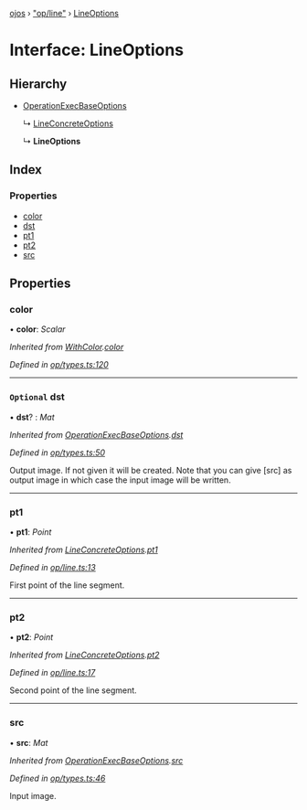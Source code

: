 [ojos](../README.md) › ["op/line"](../modules/_op_line_.md) › [LineOptions](_op_line_.lineoptions.md)

# Interface: LineOptions

## Hierarchy

* [OperationExecBaseOptions](_op_types_.operationexecbaseoptions.md)

  ↳ [LineConcreteOptions](_op_line_.lineconcreteoptions.md)

  ↳ **LineOptions**

## Index

### Properties

* [color](_op_line_.lineoptions.md#color)
* [dst](_op_line_.lineoptions.md#optional-dst)
* [pt1](_op_line_.lineoptions.md#pt1)
* [pt2](_op_line_.lineoptions.md#pt2)
* [src](_op_line_.lineoptions.md#src)

## Properties

###  color

• **color**: *Scalar*

*Inherited from [WithColor](_op_types_.withcolor.md).[color](_op_types_.withcolor.md#color)*

*Defined in [op/types.ts:120](https://github.com/cancerberoSgx/mirada/blob/3544b58/ojos/src/op/types.ts#L120)*

___

### `Optional` dst

• **dst**? : *Mat*

*Inherited from [OperationExecBaseOptions](_op_types_.operationexecbaseoptions.md).[dst](_op_types_.operationexecbaseoptions.md#optional-dst)*

*Defined in [op/types.ts:50](https://github.com/cancerberoSgx/mirada/blob/3544b58/ojos/src/op/types.ts#L50)*

Output image. If not given it will be created. Note that you can give [src] as output image in which case the input image will be written.

___

###  pt1

• **pt1**: *Point*

*Inherited from [LineConcreteOptions](_op_line_.lineconcreteoptions.md).[pt1](_op_line_.lineconcreteoptions.md#pt1)*

*Defined in [op/line.ts:13](https://github.com/cancerberoSgx/mirada/blob/3544b58/ojos/src/op/line.ts#L13)*

First point of the line segment.

___

###  pt2

• **pt2**: *Point*

*Inherited from [LineConcreteOptions](_op_line_.lineconcreteoptions.md).[pt2](_op_line_.lineconcreteoptions.md#pt2)*

*Defined in [op/line.ts:17](https://github.com/cancerberoSgx/mirada/blob/3544b58/ojos/src/op/line.ts#L17)*

Second point of the line segment.

___

###  src

• **src**: *Mat*

*Inherited from [OperationExecBaseOptions](_op_types_.operationexecbaseoptions.md).[src](_op_types_.operationexecbaseoptions.md#src)*

*Defined in [op/types.ts:46](https://github.com/cancerberoSgx/mirada/blob/3544b58/ojos/src/op/types.ts#L46)*

Input image.
